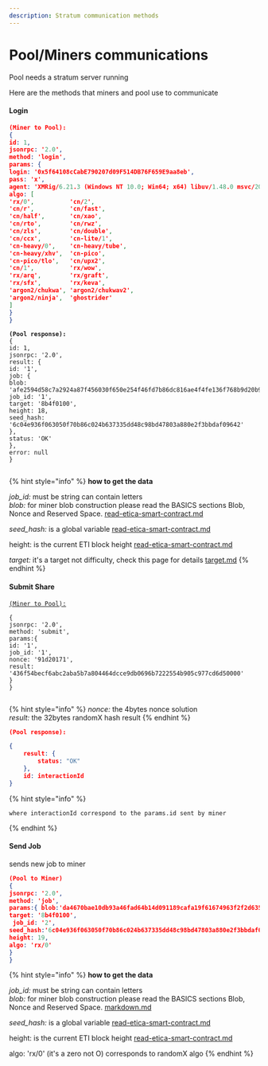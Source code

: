 ```yaml
---
description: Stratum communication methods
---
```


# Pool/Miners communications

Pool needs a stratum server running

Here are the methods that miners and pool use to communicate

#### Login

```json
(Miner to Pool):
{
id: 1,
jsonrpc: '2.0',
method: 'login',
params: {
login: '0x5f64108cCabE790207d09F514DB76F659E9aa8eb',
pass: 'x',
agent: 'XMRig/6.21.3 (Windows NT 10.0; Win64; x64) libuv/1.48.0 msvc/2019',
algo: [
'rx/0',          'cn/2',
'cn/r',          'cn/fast',
'cn/half',       'cn/xao',
'cn/rto',        'cn/rwz',
'cn/zls',        'cn/double',
'cn/ccx',        'cn-lite/1',
'cn-heavy/0',    'cn-heavy/tube',
'cn-heavy/xhv',  'cn-pico',
'cn-pico/tlo',   'cn/upx2',
'cn/1',          'rx/wow',
'rx/arq',        'rx/graft',
'rx/sfx',        'rx/keva',
'argon2/chukwa', 'argon2/chukwav2',
'argon2/ninja',  'ghostrider'
]
}
}
```

<pre class="language-json"><code class="lang-json"><strong>(Pool response):
</strong>{
id: 1,
jsonrpc: '2.0',
result: {
id: '1',
job: {
blob: 'afe2594d58c7a2924a87f456030f650e254f46fd7b86dc816ae4f4fe136f768b9d20b952fa2aa0671fb67149feafecd781c112bc1bc5230a8e1b6d600ad606770fe3576c5403491c40d31eb4657bc560',
job_id: '1',
target: '8b4f0100',
height: 18,
seed_hash: '6c04e936f063050f70b86c024b637335dd48c98bd47803a880e2f3bbdaf09642'
},
status: 'OK'
},
error: null
}

</code></pre>

{% hint style="info" %}
**how to get the data**

_job\_id:_ must be string can contain letters\
_blob:_ for miner blob construction please read the BASICS sections Blob, Nonce and Reserved Space. [read-etica-smart-contract.md](read-etica-smart-contract.md "mention")

_seed\_hash:_ is a global variable [read-etica-smart-contract.md](read-etica-smart-contract.md "mention")

height: is the current ETI block height [read-etica-smart-contract.md](read-etica-smart-contract.md "mention")

_target:_ it's a target not difficulty, check this page for details [target.md](target.md "mention")
{% endhint %}

#### Submit Share

<pre class="language-json"><code class="lang-json"><a data-footnote-ref href="#user-content-fn-1">(Miner to Pool):</a>

{ 
jsonrpc: '2.0', 
method: 'submit', 
params:{
id: '1',
job_id: '1',
nonce: '91d20171',
result: '436f54becf6abc2aba5b7a804464dcce9db0696b7222554b905c977cd6d50000'
}
}

</code></pre>

{% hint style="info" %}
_nonce:_ the 4bytes nonce solution\
_result:_ the 32bytes randomX hash result
{% endhint %}

```json
(Pool response):

{
    result: {
        status: "OK"
    },
    id: interactionId
}

```

{% hint style="info" %}
```
where interactionId correspond to the params.id sent by miner
```
{% endhint %}

#### Send Job

sends new job to miner

```json
(Pool to Miner)
{ 
jsonrpc: '2.0', 
method: 'job', 
params:{ blob:'da4670bae10db93a46fad64b14d091189cafa19f61674963f2f2d635b4f2a812685f828da7adb7de554b4090363931bde43a6042eafd6197fbf4866191c9e845ae615393f941f4bb9f92b7ed537c2fb7',  
target: '8b4f0100', 
 job_id: '2', 
seed_hash:'6c04e936f063050f70b86c024b637335dd48c98bd47803a880e2f3bbdaf09642', 
height: 19, 
algo: 'rx/0'
}
}
```

{% hint style="info" %}
**how to get the data**

_job\_id:_ must be string can contain letters\
_blob:_ for miner blob construction please read the BASICS sections Blob, Nonce and Reserved Space. [markdown.md](../basics/markdown.md "mention")

_seed\_hash:_ is a global variable [read-etica-smart-contract.md](read-etica-smart-contract.md "mention")

height: is the current ETI block height [read-etica-smart-contract.md](read-etica-smart-contract.md "mention")

algo: 'rx/0' (it's a zero not O) corresponds to randomX algo
{% endhint %}



[^1]: Miner sends to pool
